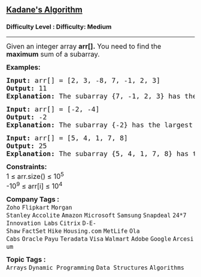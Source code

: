 <h2><a href="https://www.geeksforgeeks.org/problems/kadanes-algorithm-1587115620/1?page=1&sortBy=submissions">Kadane's Algorithm</a></h2><h3>Difficulty Level : Difficulty: Medium</h3><hr><div class="problems_problem_content__Xm_eO" style="user-select: auto;"><p style="user-select: auto;"><span style="font-size: 18px; user-select: auto;">Given an integer array <strong style="user-select: auto;">arr[].</strong> You need to find the <strong style="user-select: auto;">maximum</strong> sum of a subarray.<br style="user-select: auto;"></span></p>
<p style="user-select: auto;"><span style="font-size: 18px; user-select: auto;"><strong style="user-select: auto;">Examples:</strong></span></p>
<pre style="user-select: auto;"><span style="font-size: 18px; user-select: auto;"><strong style="user-select: auto;">Input: </strong></span><span style="font-size: 18px; user-select: auto;">arr[] = [2, 3, -8, 7, -1, 2, 3]</span><span style="font-size: 18px; user-select: auto;">
<strong style="user-select: auto;">Output: </strong>11<strong style="user-select: auto;">
Explanation: </strong>The subarray {7, -1, 2, 3} has the largest sum 11.</span>
</pre>
<pre style="user-select: auto;"><span style="font-size: 18px; user-select: auto;"><strong style="user-select: auto;">Input: </strong></span><span style="font-size: 18px; user-select: auto;">arr[] = [-2, -4]</span><span style="font-size: 18px; user-select: auto;">
<strong style="user-select: auto;">Output: </strong>-2<strong style="user-select: auto;">
Explanation: </strong>The subarray {-2} has the largest sum -2.</span></pre>
<pre style="user-select: auto;"><span style="font-size: 18px; user-select: auto;"><strong style="user-select: auto;">Input: </strong></span><span style="font-size: 18px; user-select: auto;">arr[] = [5, 4, 1, 7, 8]</span><span style="font-size: 18px; user-select: auto;">
<strong style="user-select: auto;">Output: </strong>25<strong style="user-select: auto;">
Explanation: </strong>The subarray {5, 4, 1, 7, 8} has the largest sum 25.</span></pre>
<p style="user-select: auto;"><span style="font-size: 18px; user-select: auto;"><strong style="user-select: auto;">Constraints:<br style="user-select: auto;"></strong>1 ≤ arr.size() ≤ 10<sup style="user-select: auto;">5</sup><strong style="user-select: auto;"><br style="user-select: auto;"></strong></span><span style="font-size: 18px; user-select: auto;">-10<sup style="user-select: auto;">9</sup> ≤ arr[i] ≤ 10<sup style="user-select: auto;">4</sup></span></p></div><p><span style=font-size:18px><strong>Company Tags : </strong><br><code>Zoho</code>&nbsp;<code>Flipkart</code>&nbsp;<code>Morgan Stanley</code>&nbsp;<code>Accolite</code>&nbsp;<code>Amazon</code>&nbsp;<code>Microsoft</code>&nbsp;<code>Samsung</code>&nbsp;<code>Snapdeal</code>&nbsp;<code>24*7 Innovation Labs</code>&nbsp;<code>Citrix</code>&nbsp;<code>D-E-Shaw</code>&nbsp;<code>FactSet</code>&nbsp;<code>Hike</code>&nbsp;<code>Housing.com</code>&nbsp;<code>MetLife</code>&nbsp;<code>Ola Cabs</code>&nbsp;<code>Oracle</code>&nbsp;<code>Payu</code>&nbsp;<code>Teradata</code>&nbsp;<code>Visa</code>&nbsp;<code>Walmart</code>&nbsp;<code>Adobe</code>&nbsp;<code>Google</code>&nbsp;<code>Arcesium</code>&nbsp;<br><p><span style=font-size:18px><strong>Topic Tags : </strong><br><code>Arrays</code>&nbsp;<code>Dynamic Programming</code>&nbsp;<code>Data Structures</code>&nbsp;<code>Algorithms</code>&nbsp;